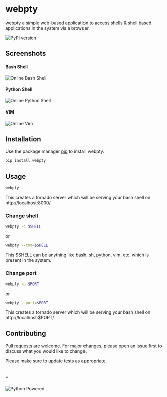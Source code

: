 # webpty

webpty a simple web-based application to access shells & shell based applications in the system via a browser.


[![PyPI version](https://badge.fury.io/py/webpty.svg)](https://badge.fury.io/py/webpty)

## Screenshots

#### Bash Shell
![Online Bash Shell](https://imgur.com/iNoW3jL.png)

#### Python Shell
![Online Python Shell](https://imgur.com/YYK4YXs.png)

#### VIM
![Online Vim](https://imgur.com/vfei1Ri.png)


## Installation

Use the package manager [pip](https://pip.pypa.io/en/stable/) to install webpty.

```bash
pip install webpty
```

## Usage

```bash
webpty
```

This creates a tornado server which will be serving your bash shell on http://localhost:8000/

### Change shell

```bash
webpty -c $SHELL
```
or
```bash
webpty --cmd=$SHELL

```

This $SHELL can be anything like bash, sh, python, vim, etc. which is present in the system.

### Change port

```bash
webpty -p $PORT
```
or
```bash
webpty --port=$PORT

```

This creates a tornado server which will be serving your bash shell on http://localhost:$PORT/

## Contributing
Pull requests are welcome. For major changes, please open an issue first to discuss what you would like to change.

Please make sure to update tests as appropriate.


## -
![Python Powered](https://www.python.org/static/community_logos/python-powered-h-70x91.png)

